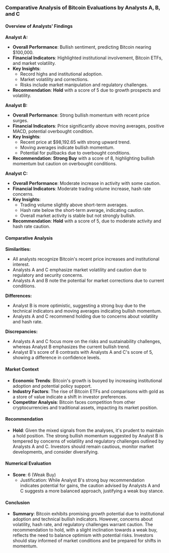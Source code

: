 ### Comparative Analysis of Bitcoin Evaluations by Analysts A, B, and C

#### Overview of Analysts' Findings

**Analyst A:**
- **Overall Performance**: Bullish sentiment, predicting Bitcoin nearing $100,000.
- **Financial Indicators**: Highlighted institutional involvement, Bitcoin ETFs, and market volatility.
- **Key Insights**:
  - Record highs and institutional adoption.
  - Market volatility and corrections.
  - Risks include market manipulation and regulatory challenges.
- **Recommendation**: **Hold** with a score of 5 due to growth prospects and volatility.

**Analyst B:**
- **Overall Performance**: Strong bullish momentum with recent price surges.
- **Financial Indicators**: Price significantly above moving averages, positive MACD, potential overbought condition.
- **Key Insights**:
  - Recent price at $98,192.65 with strong upward trend.
  - Moving averages indicate bullish momentum.
  - Potential for pullbacks due to overbought conditions.
- **Recommendation**: **Strong Buy** with a score of 8, highlighting bullish momentum but caution on overbought conditions.

**Analyst C:**
- **Overall Performance**: Moderate increase in activity with some caution.
- **Financial Indicators**: Moderate trading volume increase, hash rate concerns.
- **Key Insights**:
  - Trading volume slightly above short-term averages.
  - Hash rate below the short-term average, indicating caution.
  - Overall market activity is stable but not strongly bullish.
- **Recommendation**: **Hold** with a score of 5, due to moderate activity and hash rate caution.

#### Comparative Analysis

**Similarities:**
- All analysts recognize Bitcoin's recent price increases and institutional interest.
- Analysts A and C emphasize market volatility and caution due to regulatory and security concerns.
- Analysts A and B note the potential for market corrections due to current conditions.

**Differences:**
- Analyst B is more optimistic, suggesting a strong buy due to the technical indicators and moving averages indicating bullish momentum.
- Analysts A and C recommend holding due to concerns about volatility and hash rate.

**Discrepancies:**
- Analysts A and C focus more on the risks and sustainability challenges, whereas Analyst B emphasizes the current bullish trend.
- Analyst B's score of 8 contrasts with Analysts A and C's score of 5, showing a difference in confidence levels.

#### Market Context

- **Economic Trends**: Bitcoin's growth is buoyed by increasing institutional adoption and potential policy support.
- **Industry Factors**: The rise of Bitcoin ETFs and comparisons with gold as a store of value indicate a shift in investor preferences.
- **Competitor Analysis**: Bitcoin faces competition from other cryptocurrencies and traditional assets, impacting its market position.

#### Recommendation

- **Hold**: Given the mixed signals from the analyses, it's prudent to maintain a hold position. The strong bullish momentum suggested by Analyst B is tempered by concerns of volatility and regulatory challenges outlined by Analysts A and C. Investors should remain cautious, monitor market developments, and consider diversifying.

#### Numerical Evaluation

- **Score**: 6 (Weak Buy)
  - Justification: While Analyst B's strong buy recommendation indicates potential for gains, the caution advised by Analysts A and C suggests a more balanced approach, justifying a weak buy stance.

#### Conclusion

- **Summary**: Bitcoin exhibits promising growth potential due to institutional adoption and technical bullish indicators. However, concerns about volatility, hash rate, and regulatory challenges warrant caution. The recommendation to hold, with a slight inclination towards a weak buy, reflects the need to balance optimism with potential risks. Investors should stay informed of market conditions and be prepared for shifts in momentum.